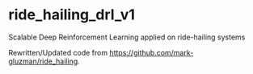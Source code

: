 # ride_hailing_drl_v1
Scalable Deep Reinforcement Learning applied on ride-hailing systems

Rewritten/Updated code from https://github.com/mark-gluzman/ride_hailing.
